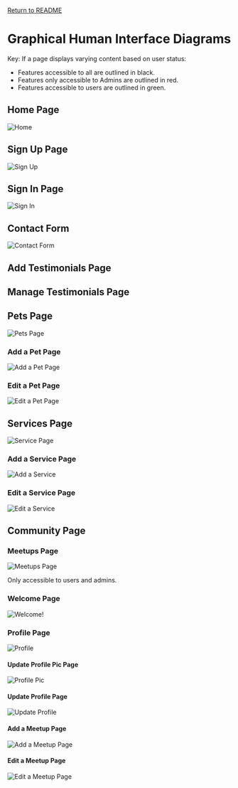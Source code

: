 [Return to README](../README.md)

# Graphical Human Interface Diagrams

Key: If a page displays varying content based on user status:
- Features accessible to all are outlined in black.
- Features only accessible to Admins are outlined in red.
- Features accessible to users are outlined in green.

## Home Page

![Home](./images/homepage.png)

## Sign Up Page

![Sign Up](./images/signup.png)

## Sign In Page

![Sign In](./images/login.png)

## Contact Form

![Contact Form](./images/contactform.png)

## Add Testimonials Page

## Manage Testimonials Page

## Pets Page
![Pets Page](./images/petsPage.jpg)

### Add a Pet Page
![Add a Pet Page](./images/addPetPage.jpg)

### Edit a Pet Page
![Edit a Pet Page](./images/editPetPage.jpg)

## Services Page

![Service Page](./images/serviceList.png)

### Add a Service Page

![Add a Service](./images/CreateAService.png)

### Edit a Service Page

![Edit a Service](./images/EditService.png)

## Community Page

### Meetups Page
![Meetups Page](./images/meetupsPage.jpg)

Only accessible to users and admins.

### Welcome Page

![Welcome!](./images/welcome.png)

### Profile Page

![Profile](./images/profile.png)

#### Update Profile Pic Page

![Profile Pic](./images/updateprofilepic.png)

#### Update Profile Page

![Update Profile](./images/updateprofile.png)

#### Add a Meetup Page
![Add a Meetup Page](./images/addMeetupsPage.jpg)

#### Edit a Meetup Page
![Edit a Meetup Page](./images/editMeetupsPage.jpg)
